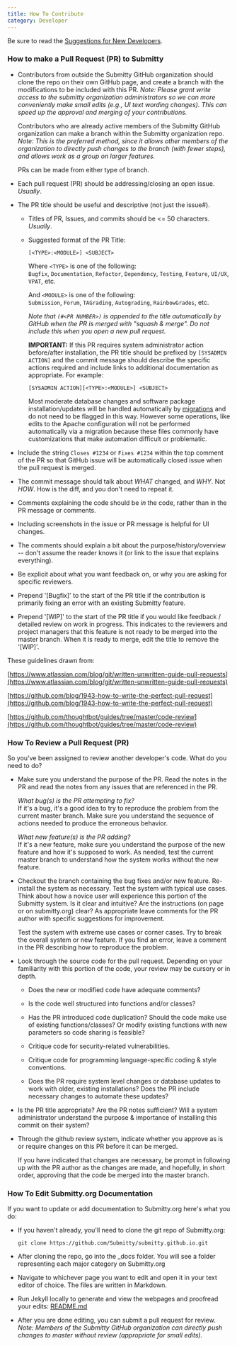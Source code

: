 ```yaml
---
title: How To Contribute
category: Developer
---
```


Be sure to read the [Suggestions for New Developers](/developer#suggestions-for-new-developers).

### How to make a Pull Request (PR) to Submitty 

* Contributors from outside the Submitty GitHub organization should
  clone the repo on their own GitHub page, and create a branch with
  the modifications to be included with this PR.  _Note: Please
  grant write access to the submitty organization
  administrators so we can more conveniently make small edits (e.g.,
  UI text wording changes).  This can speed up the
  approval and merging of your contributions._

  Contributors who are already active members of the Submitty GitHub
  organization can make a branch within the Submitty organization
  repo.  _Note: This is the preferred method, since it allows other
  members of the organization to directly push changes to the branch
  (with fewer steps), and allows work as a group on larger features._

  PRs can be made from either type of branch.

* Each pull request (PR) should be addressing/closing an open issue.
  *Usually*.

* The PR title should be useful and descriptive (not just the issue#).

    * Titles of PR, Issues, and commits should be <= 50 characters.  *Usually*.

    * Suggested format of the PR Title:

      ```
      [<TYPE>:<MODULE>] <SUBJECT>
      ```

      Where `<TYPE>` is one of the following:  
      `Bugfix`, `Documentation`, `Refactor`, `Dependency`, `Testing`, `Feature`, `UI/UX`, `VPAT`, etc.

      And `<MODULE>` is one of the following:  
      `Submission`, `Forum`, `TAGrading`, `Autograding`, `RainbowGrades`, etc.

      _Note that `(#<PR NUMBER>)` is appended to the title
      automatically by GitHub when the PR is merged with "squash &
      merge".  Do not include this when you open a new pull request._

      **IMPORTANT:** If this PR requires system administrator action
      before/after installation, the PR title should be prefixed by
      `[SYSADMIN ACTION]` and the commit message should describe the
      specific actions required and include links to additional
      documentation as appropriate.  For example:

      ```
      [SYSADMIN ACTION][<TYPE>:<MODULE>] <SUBJECT>
      ```

      Most moderate database changes and software package
      installation/updates will be handled automatically by
      [migrations](migrations) and do not need to be flagged in this
      way.  However some operations, like edits to the Apache
      configuration will not be performed automatically via a
      migration because these files commonly have customizations that
      make automation difficult or problematic.

* Include the string `Closes #1234` or `Fixes #1234` within the top
  comment of the PR so that GitHub issue will be automatically closed
  issue when the pull request is merged.

* The commit message should talk about *WHAT* changed, and *WHY*. Not
  *HOW*.  How is the diff, and you don't need to repeat it.

* Comments explaining the code should be *in* the code, rather than in
  the PR message or comments.

* Including screenshots in the issue or PR message is helpful for UI
  changes.

* The comments should explain a bit about the purpose/history/overview
  -- don't assume the reader knows it (or link to the issue that
  explains everything).

* Be explicit about what you want feedback on, or why you are asking
  for specific reviewers.

* Prepend '[Bugfix]' to the start of the PR title if the contribution
  is primarily fixing an error with an existing Submitty feature.

* Prepend '[WIP]' to the start of the PR title if you would like
  feedback / detailed review on work in progress.  This indicates to
  the reviewers and project managers that this feature is not ready to
  be merged into the master branch.  When it is ready to merge, edit
  the title to remove the '[WIP]'.



These guidelines drawn from:

[https://www.atlassian.com/blog/git/written-unwritten-guide-pull-requests](https://www.atlassian.com/blog/git/written-unwritten-guide-pull-requests)

[https://github.com/blog/1943-how-to-write-the-perfect-pull-request](https://github.com/blog/1943-how-to-write-the-perfect-pull-request)

[https://github.com/thoughtbot/guides/tree/master/code-review](https://github.com/thoughtbot/guides/tree/master/code-review)




### How To Review a Pull Request (PR)

So you've been assigned to review another developer's code.  What do
you need to do?

* Make sure you understand the purpose of the PR.  Read the notes in
  the PR and read the notes from any issues that are referenced in the
  PR.

  *What bug(s) is the PR attempting to fix?*  
  If it's a bug, it's a good idea to try to reproduce the problem from
  the current master branch.  Make sure you understand the sequence of
  actions needed to produce the erroneous behavior.

  *What new feature(s) is the PR adding?*  
  If it's a new feature, make sure you understand the purpose of the
  new feature and how it's supposed to work.  As needed, test the current
  master branch to understand how the system works without the new feature.


* Checkout the branch containing the bug fixes and/or new feature.
  Re-install the system as necessary.  Test the system with typical
  use cases.  Think about how a novice user will experience this portion
  of the Submitty system.  Is it clear and intuitive?  Are the
  instructions (on page or on submitty.org) clear?  As appropriate
  leave comments for the PR author with specific suggestions for
  improvement.

  Test the system with extreme use cases or corner cases.  Try to
  break the overall system or new feature.  If you find an error,
  leave a comment in the PR describing how to reproduce the problem.


* Look through the source code for the pull request.  Depending on
  your familiarity with this portion of the code, your review may be
  cursory or in depth.

   * Does the new or modified code have adequate comments?

   * Is the code well structured into functions and/or classes?

   * Has the PR introduced code duplication?  Should the code make use
     of existing functions/classes?  Or modify existing functions with
     new parameters so code sharing is feasible?

   * Critique code for security-related vulnerabilities.

   * Critique code for programming language-specific coding & style
     conventions.

   * Does the PR require system level changes or database updates to
     work with older, existing installations?  Does the PR include
     necessary changes to automate these updates?


* Is the PR title appropriate?  Are the PR notes sufficient?  Will a
  system administrator understand the purpose & importance of
  installing this commit on their system?  

* Through the github review system, indicate whether you approve as is
  or require changes on this PR before it can be merged.

  If you have indicated that changes are necessary, be prompt in
  following up with the PR author as the changes are made, and
  hopefully, in short order, approving that the code be merged into
  the master branch.

### How To Edit Submitty.org Documentation

If you want to update or add documentation to Submitty.org here's what you do:

  * If you haven't already, you'll need to clone the git repo of 
    Submitty.org:

    ```
    git clone https://github.com/Submitty/submitty.github.io.git
    ```

  * After cloning the repo, go into the _docs folder. You will see a folder 
    representing each major category on Submitty.org

  * Navigate to whichever page you want to edit and open it in your text editor of choice. 
    The files are written in Markdown.

  * Run Jekyll locally to generate and view the webpages and proofread your edits:
    [README.md](https://github.com/Submitty/submitty.github.io/blob/master/README.md)

  * After you are done editing, you can submit a pull request for review.  
    _Note: Members of the Submitty GitHub organization can directly push changes to master without review (appropriate for small edits)._

